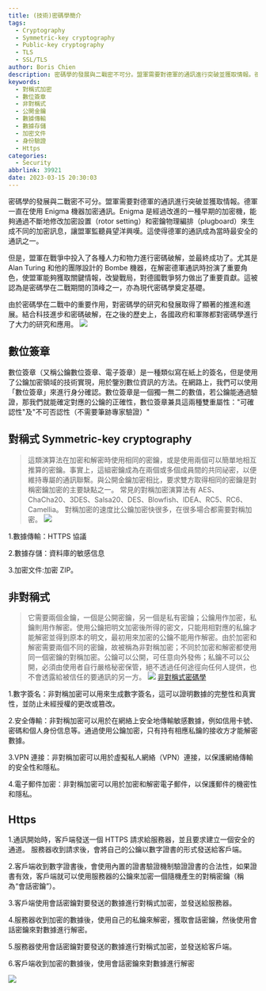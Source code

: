 ```yaml
---
title: (技術)密碼學簡介
tags:
  - Cryptography
  - Symmetric-key cryptography
  - Public-key cryptography
  - TLS
  - SSL/TLS
author: Boris Chien
description: 密碼學的發展與二戰密不可分。盟軍需要對德軍的通訊進行突破並獲取情報。德軍一直在使用Enigma機器加密通訊。Enigma是經過改進的一種早期的加密機，能夠通過不斷地修改加密設置和密鑰物理編排來生成不同的加密訊息，讓盟軍監聽員望洋興嘆。這使得德軍的通訊成為當時最安全的通訊之一，這篇文章會帶你了解生活中常見的密碼學。
keywords:
  - 對稱式加密
  - 數位簽章
  - 非對稱式
  - 公開金鑰
  - 數據傳輸
  - 數據存儲
  - 加密文件
  - 身份驗證
  - Https 
categories:
  - Security
abbrlink: 39921
date: 2023-03-15 20:30:03
---
```


密碼學的發展與二戰密不可分。盟軍需要對德軍的通訊進行突破並獲取情報。德軍一直在使用 Enigma 機器加密通訊。Enigma 是經過改進的一種早期的加密機，能夠通過不斷地修改加密設置（rotor setting）和密鑰物理編排（plugboard）來生成不同的加密訊息，讓盟軍監聽員望洋興嘆。這使得德軍的通訊成為當時最安全的通訊之一。

但是，盟軍在戰爭中投入了各種人力和物力進行密碼破解，並最終成功了。尤其是 Alan Turing 和他的團隊設計的 Bombe 機器，在解密德軍通訊時扮演了重要角色，使盟軍能夠獲取關鍵情報，改變戰局，對德國戰爭努力做出了重要貢獻。這被認為是密碼學在二戰期間的頂峰之一，亦為現代密碼學奠定基礎。

由於密碼學在二戰中的重要作用，對密碼學的研究和發展取得了顯著的推進和進展。結合科技進步和密碼破解，在之後的歷史上，各國政府和軍隊都對密碼學進行了大力的研究和應用。
![](/images/world-war-2.jpg)

## 數位簽章

數位簽章（又稱公鑰數位簽章、電子簽章）是一種類似寫在紙上的簽名，但是使用了公鑰加密領域的技術實現，用於鑒別數位資訊的方法。在網路上，我們可以使用「數位簽章」來進行身分確認。數位簽章是一個獨一無二的數值，若公鑰能通過驗證，那我們就能確定對應的公鑰的正確性，數位簽章兼具這兩種雙重屬性："可確認性"及"不可否認性（不需要筆跡專家驗證）"

## 對稱式 Symmetric-key cryptography

> 這類演算法在加密和解密時使用相同的密鑰，或是使用兩個可以簡單地相互推算的密鑰。事實上，這組密鑰成為在兩個或多個成員間的共同祕密，以便維持專屬的通訊聯繫。與公開金鑰加密相比，要求雙方取得相同的密鑰是對稱密鑰加密的主要缺點之一。
> 常見的對稱加密演算法有 AES、ChaCha20、3DES、Salsa20、DES、Blowfish、IDEA、RC5、RC6、Camellia。
> 對稱加密的速度比公鑰加密快很多，在很多場合都需要對稱加密。
> ![](/images/symmetric-key.jpg)

1.數據傳輸：HTTPS 協議

2.數據存儲：資料庫的敏感信息

3.加密文件:加密 ZIP。

## 非對稱式

> 它需要兩個金鑰，一個是公開密鑰，另一個是私有密鑰；公鑰用作加密，私鑰則用作解密。使用公鑰把明文加密後所得的密文，只能用相對應的私鑰才能解密並得到原本的明文，最初用來加密的公鑰不能用作解密。由於加密和解密需要兩個不同的密鑰，故被稱為非對稱加密；不同於加密和解密都使用同一個密鑰的對稱加密。公鑰可以公開，可任意向外發佈；私鑰不可以公開，必須由使用者自行嚴格秘密保管，絕不透過任何途徑向任何人提供，也不會透露給被信任的要通訊的另一方。
> ![](/images/public-private.png)
> [非對稱式密碼學](https://zh.wikipedia.org/zh-tw/%E5%85%AC%E5%BC%80%E5%AF%86%E9%92%A5%E5%8A%A0%E5%AF%86)

1.數字簽名：非對稱加密可以用來生成數字簽名，這可以證明數據的完整性和真實性，並防止未經授權的更改或篡改。

2.安全傳輸：非對稱加密可以用於在網絡上安全地傳輸敏感數據，例如信用卡號、密碼和個人身份信息等。通過使用公鑰加密，只有持有相應私鑰的接收方才能解密數據。

3.VPN 連接：非對稱加密可以用於虛擬私人網絡（VPN）連接，以保護網絡傳輸的安全性和隱私。

4.電子郵件加密：非對稱加密可以用於加密和解密電子郵件，以保護郵件的機密性和隱私。

## Https 

1.通訊開始時，客戶端發送一個 HTTPS 請求給服務器，並且要求建立一個安全的通道。
服務器收到請求後，會將自己的公鑰以數字證書的形式發送給客戶端。

2.客戶端收到數字證書後，會使用內置的證書驗證機制驗證證書的合法性，如果證書有效，客戶端就可以使用服務器的公鑰來加密一個隨機產生的對稱密鑰（稱為“會話密鑰”）。

3.客戶端使用會話密鑰對要發送的數據進行對稱式加密，並發送給服務器。

4.服務器收到加密的數據後，使用自己的私鑰來解密，獲取會話密鑰，然後使用會話密鑰來對數據進行解密。

5.服務器使用會話密鑰對要發送的數據進行對稱式加密，並發送給客戶端。

6.客戶端收到加密的數據後，使用會話密鑰來對數據進行解密

![](/images/https.png)
